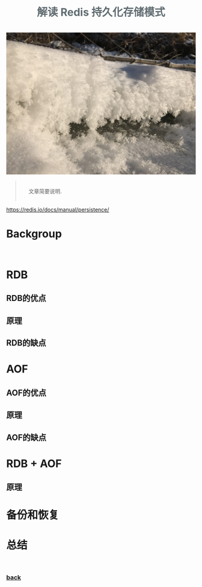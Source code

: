 <iframe src="../detail-header.html" title="Github of Anigkus" style="height:0px,widht:0px;display:none" id="kusifreamheader"></iframe>

<h1 style="color:#606c71;text-align:center;" id="h1">解读 Redis 持久化存储模式</h1><br/>

[<h1 style="color:#606c71;text-align:center;" >Interpretation of Redis persistent storage mode</h1><br/>]:#

<center>
<img src="../assets/images/interpretation-of-redis-persistent-storage-mode/figure-1.jpeg" alt="Interpretation of Redis persistent storage mode" title="Github of Anigkus" >
</center>

> <br/>&nbsp;&nbsp;&nbsp;&nbsp; 文章简要说明.<br/>
> <br/>

[> <br/>&nbsp;&nbsp;&nbsp;&nbsp; Some general notes on article.<br/>]:#
[> <br/>]:#

https://redis.io/docs/manual/persistence/

# Backgroup
&nbsp;&nbsp;&nbsp;&nbsp; 

# RDB

## RDB的优点

## 原理

## RDB的缺点

# AOF

## AOF的优点

## 原理

## AOF的缺点

# RDB + AOF

## 原理

# 备份和恢复

# 总结

<br>

### [back](./)
